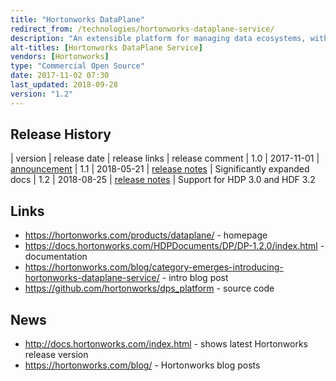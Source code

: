 ```yaml
---
title: "Hortonworks DataPlane"
redirect_from: /technologies/hortonworks-dataplane-service/
description: "An extensible platform for managing data ecosystems, with capabilities delivered through plugable applications.  Supports the registration and management of DataPlane applications and the registration of Ambari managed clusters that are then accessible to these applications.  Supports role based access control, with LDAP integration for users and groups and support for app specific roles.  Runs on docker, with state held in an external database, and integrates with Knox (for SSO and access to clusters).  Future services referenced include Cloudbreak and IBM DSX.  Stated plan is for this to be a cloud service, however this is not currently generally available, and the documentation currently details installation steps for a local machine. First released in November 2017."
alt-titles: [Hortonworks DataPlane Service]
vendors: [Hortonworks]
type: "Commercial Open Source"
date: 2017-11-02 07:30
last_updated: 2018-09-28
version: "1.2"
---
```

## Release History

| version | release date | release links | release comment
| 1.0 | 2017-11-01 | [announcement](https://hortonworks.com/blog/hdp-2-6-3-dataplane-service/)
| 1.1 | 2018-05-21 | [release notes](https://docs.hortonworks.com/HDPDocuments/DP/DP-1.1.0/release-notes/content/dps_whats_new_in_this_release.html) | Significantly expanded docs
| 1.2 | 2018-08-25 | [release notes](https://docs.hortonworks.com/HDPDocuments/DP/DP-1.2.0/release-notes/content/dps_whats_new_in_this_release.html) | Support for HDP 3.0 and HDF 3.2

## Links

* <https://hortonworks.com/products/dataplane/> - homepage
* <https://docs.hortonworks.com/HDPDocuments/DP/DP-1.2.0/index.html> - documentation
* <https://hortonworks.com/blog/category-emerges-introducing-hortonworks-dataplane-service/> - intro blog post
* <https://github.com/hortonworks/dps_platform> - source code

## News

* <http://docs.hortonworks.com/index.html> - shows latest Hortonworks release version
* <https://hortonworks.com/blog/> - Hortonworks blog posts